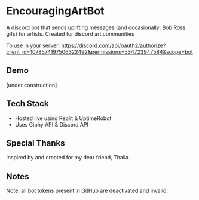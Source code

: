 # EncouragingArtBot
A discord bot that sends uplifting messages (and occasionally: Bob Ross gifs) for artists. Created for discord art communities 

To use in your server: https://discord.com/api/oauth2/authorize?client_id=1078574197506322492&permissions=534723947584&scope=bot

## Demo
[under construction]

## Tech Stack
- Hosted live using Replit & UptimeRobot
- Uses Giphy API & Discord API

## Special Thanks
Inspired by and created for my dear friend, Thalia. 

## Notes
Note: all bot tokens present in GitHub are deactivated and invalid. 